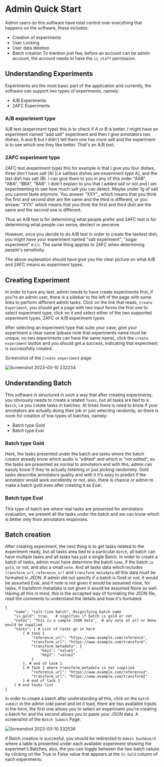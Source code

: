 # Admin Quick Start
Admin users on this software have total control over everything that happens on the software, these includes:
- Creation of experiments
- User Locking
- User data deletion
- Batch creation
To mention just few, before an account can be admin account, the account needs to have the `is_staff` permission.

## Understanding Experiments

Experiments are the most basic part of the application and currently, the software can support two types of experiments, namely:
- A/B Experiments
- 2AFC Experiments

### A/B experiment type
A/B test (experiment type) this is to check if A or B is better. I might have an experiment named "add salt" experiment and then I give annotators two dishes, A and B but I didn't tell them one has more salt and the experiment is to see which one they like better. That's an A/B test.

### 2AFC experiment type
2AFC test (experiment type) this for example is that I give you four dishes, three don't have salt (A) [i.e saltless dishes are exoeriment type A], and the last dish has salt (B). I can give them to you in any of this order "AAB", "ABA", "BBA", "BAB". I didn't explain to you that I added salt or not and I am experimenting to see how much salt you can detect. Maybe under 1g of salt you cannot taste anymore. You answer "XXY",, which means that you think the first and second dish are the same and the third is different, or you answer "XYX" which means that you think the first and third dish are the same and the second one is different.

Thus an A/B test is for determining what people prefer and 2AFC test is for determining what people can sense, dectect or perceive.

However, once you decide to do A/B test in order to create the tastiest dish, you might have your experiment named "salt experiment", "sugar experiment" e.t.c. The same thing applies to 2AFC when determining people's sensitivity.

The above explanation should have give you the clear picture on what A/B and 2AFC means as experiment types.

## Creating Experiment

In order to have any test, admin needs to have create experiments first, if you're an admin user, there is a sidebar to the left of the page with some links to perform different admin tasks.
Click on the link that reads, `Create Experiment`, you should get a page with two input forms the first one to select experiment type, click on it and select either of the two supported experiment types, 2AFC or A/B experiment types.

After selecting an experiment type that suite your case, give your experiment a clear name (please note that experiments name must be unique, no two experiments can have the same name), click the `create experiment` button and you should get a success, indicating that experiment is successfully created.

Screenshot of the `Create experiment` page:


![Screenshot 2023-03-10 232234](https://user-images.githubusercontent.com/68183305/224440437-5101eaa3-119c-4a04-a7fe-ace8f0490866.png)


## Understanding Batch
This software is structured in such a way that after creating experiments, you obviously needs to create a related `Tasks`, but all tasks are tied to a `Batch`, i.e you create tasks in batches.
At times there is need to know if your annotators are actually doing their job or just selecting randomly, so there is room for creation of tow types of batches, namely:
- Batch type Gold
- Batch type Eval

### Batch type Gold
Here, the tasks presented under the batch are tasks where the batch creator already know which audio is "edited" and which is "not edited", so the tasks are presented as normal to annotators and with this, admin can easuly know if they're actually listening or just picking randomely.
Gold tasks descrribe annotators quality and with it it's easy to predict if the annotator would work excellently or not. also, there is chance or admin to make a batch gold even after creating it as Eval.

### Batch type Eval
This type of batch are where real tasks are presented for annotators evaluation, we present all the tasks under the batch and we can know which is better only from annotators responses.

## Batch creation
After creating experiment, the next thing is to get tasks related to the experiment ready, but all tasks area tied to a particular `Batch`, all batch can have multiple tasks and all tasks has just a single Batch.
In order to create a batch of tasks, admin must have determine the batch `name`, if the batch `is gold`, or not, and also a small `note`. And all tasks data which includes `transform_url`, `reference_url` and `transform_metadata` all this data must be formated in JSON.
If admin did not specify if a batch is Gold or not, it would be assumed Eval, and if note is not given it would be assumed none, for tasks, if transform metadata is not given it would be assumed None as well.
Having all this in mind, this is the accepted way of formating the JSON file, read the comments to understand the details and how it's formated:

```
{
    "name": "salt-line batch", #signifying batch name
    "is_gold": true,   # signifies if batch is gold or not
    "notes": "This is a sample JSON data",  # any note at all or None would be supplied
    "tasks": [ # List of tasks go in here
        { # task 1
            "reference_url": "https://www.example.com/reference",
            "transform_url": "https://www.example.com/transform",
            "transform_metadata": {
                "key1": "value1",
                "key2": "value2"
            }
        }, # end of task 1
        { # Task 2 where transform_metadata is not supplied
            "reference_url": "https://www.example.com/reference2",
            "transform_url": "https://www.example.com/transform2"
        } # end of task 2
    ] # end tasks list
}
```

In order to create a batch after understanding all this, click on the `batch submit` in the admin side panel and let it load, there are two available inputs in the form, the first one allows you to select an experiment you're creating a batch for and the second allows you to paste your JSON data.
A screenshot of the `Batch Submit` Page:

![Screenshot 2023-03-10 232536](https://user-images.githubusercontent.com/68183305/224440548-dd3b57b8-07ab-432a-a1bc-fad5306c2097.png)


If Batch creation is succesful, you should be redirected to `Admin Dashboard` where a table is presented under each available experiment showing the experimet's Batches, also, the you can toggle between the two batch values by clicking on the True or False value that appears at the `Is Gold` column of each experiments.


